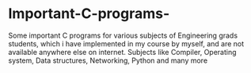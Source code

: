 # Important-C-programs-
Some important C programs for various subjects of Engineering grads students, which i have implemented in my course by myself, and are not available anywhere else on internet. Subjects like Compiler, Operating system, Data structures, Networking, Python and many more
